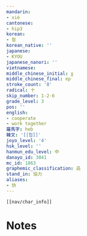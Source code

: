 ```yaml
---
mandarin:
- xié
cantonese:
- hip3
korean:
- 협
korean_native: ''
japanese:
- KYOU
japanese_nanori: ''
vietnamese:
middle_chinese_initial: ɣ
middle_chinese_final: ep
stroke_count: '8'
radical: 十
skip_number: 1-2-6
grade_level: 3
pos: ''
english:
- cooperate
- work together
羅馬字: heb
韓文: '[[헙]]'
joyo_level: '4'
hsk_level: ''
hanmun_edu_level: 中
danayo_id: 3041
mc_id: 1863
graphemic_classification: 劦
stand_in: 協力
aliases:
- 协
---
```

```meta-bind-embed
[[nav/char_info]]
```

# Notes

